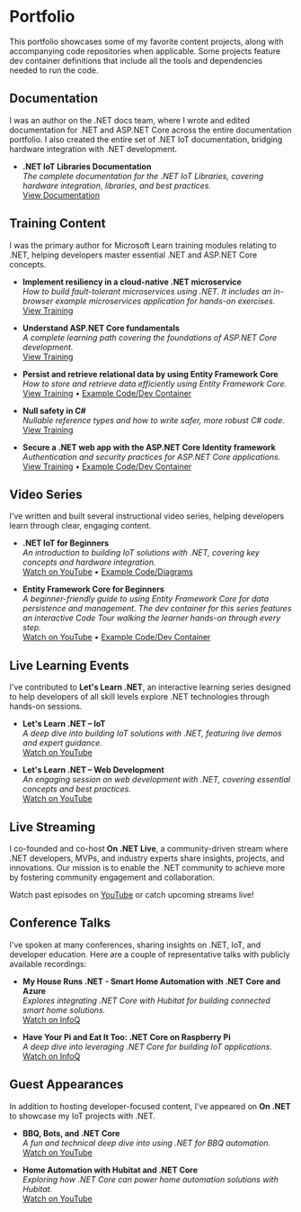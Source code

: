 # Portfolio  

This portfolio showcases some of my favorite content projects, along with accompanying code repositories when applicable. Some projects feature dev container definitions that include all the tools and dependencies needed to run the code.

## Documentation  

I was an author on the .NET docs team, where I wrote and edited documentation for .NET and ASP.NET Core across the entire documentation portfolio. I also created the entire set of .NET IoT documentation, bridging hardware integration with .NET development.

- **.NET IoT Libraries Documentation**  
  *The complete documentation for the .NET IoT Libraries, covering hardware integration, libraries, and best practices.*  
  [View Documentation](https://learn.microsoft.com/dotnet/iot/)  

## Training Content  

I was the primary author for Microsoft Learn training modules relating to .NET, helping developers master essential .NET and ASP.NET Core concepts.  

- **Implement resiliency in a cloud-native .NET microservice**  
  *How to build fault-tolerant microservices using .NET. It includes an in-browser example microservices application for hands-on exercises.*  
  [View Training](https://learn.microsoft.com/training/modules/microservices-resiliency-aspnet-core/)

- **Understand ASP.NET Core fundamentals**  
  *A complete learning path covering the foundations of ASP.NET Core development.*  
  [View Training](https://learn.microsoft.com/training/paths/aspnet-core-fundamentals/)  

- **Persist and retrieve relational data by using Entity Framework Core**  
  *How to store and retrieve data efficiently using Entity Framework Core.*  
  [View Training](https://learn.microsoft.com/training/modules/persist-data-ef-core/) • [Example Code/Dev Container](https://github.com/MicrosoftDocs/mslearn-persist-data-ef-core)

- **Null safety in C#**  
  *Nullable reference types and how to write safer, more robust C# code.*  
  [View Training](https://learn.microsoft.com/training/modules/csharp-null-safety/)  

- **Secure a .NET web app with the ASP.NET Core Identity framework**  
  *Authentication and security practices for ASP.NET Core applications.*  
  [View Training](https://learn.microsoft.com/training/modules/secure-aspnet-core-identity/) • [Example Code/Dev Container](https://github.com/MicrosoftDocs/mslearn-secure-aspnet-core-identity)  

## Video Series  

I've written and built several instructional video series, helping developers learn through clear, engaging content.  

- **.NET IoT for Beginners**  
  *An introduction to building IoT solutions with .NET, covering key concepts and hardware integration.*  
  [Watch on YouTube](https://www.youtube.com/playlist?list=PLdo4fOcmZ0oWG4G6NxHV2yGEb42vQaFNc) • [Example Code/Diagrams](https://github.com/dotnet/beginner-series/tree/main/IoT)  

- **Entity Framework Core for Beginners**  
  *A beginner-friendly guide to using Entity Framework Core for data persistence and management. The dev container for this series features an interactive Code Tour walking the learner hands-on through every step.*  
  [Watch on YouTube](https://www.youtube.com/playlist?list=PLdo4fOcmZ0oXCPdC3fTFA3Z79-eVH3K-s) • [Example Code/Dev Container](https://github.com/MicrosoftDocs/ef-core-for-beginners)

## Live Learning Events  

I've contributed to **Let's Learn .NET**, an interactive learning series designed to help developers of all skill levels explore .NET technologies through hands-on sessions.  

- **Let's Learn .NET – IoT**  
  *A deep dive into building IoT solutions with .NET, featuring live demos and expert guidance.*  
  [Watch on YouTube](https://www.youtube.com/watch?v=sKaSBh1M4M4)  

- **Let's Learn .NET – Web Development**  
  *An engaging session on web development with .NET, covering essential concepts and best practices.*  
  [Watch on YouTube](https://www.youtube.com/watch?v=vuNRDdu1vJQ)  

## Live Streaming  

I co-founded and co-host **On .NET Live**, a community-driven stream where .NET developers, MVPs, and industry experts share insights, projects, and innovations. Our mission is to enable the .NET community to achieve more by fostering community engagement and collaboration.  

Watch past episodes on [YouTube](https://www.youtube.com/playlist?list=PLdo4fOcmZ0oV2fcY7wsQHx4RNWXEDKgm4) or catch upcoming streams live!  

## Conference Talks  

I've spoken at many conferences, sharing insights on .NET, IoT, and developer education. Here are a couple of representative talks with publicly available recordings:  

- **My House Runs .NET - Smart Home Automation with .NET Core and Azure**  
  *Explores integrating .NET Core with Hubitat for building connected smart home solutions.*  
  [Watch on InfoQ](https://www.infoq.com/presentations/smart-home-net-core-hubitat/)  

- **Have Your Pi and Eat It Too: .NET Core on Raspberry Pi**  
  *A deep dive into leveraging .NET Core for building IoT applications.*  
  [Watch on InfoQ](https://www.infoq.com/presentations/net-core-iot/)  

## Guest Appearances  

In addition to hosting developer-focused content, I’ve appeared on **On .NET** to showcase my IoT projects with .NET.  

- **BBQ, Bots, and .NET Core**  
  *A fun and technical deep dive into using .NET for BBQ automation.*  
  [Watch on YouTube](https://www.youtube.com/watch?v=4kJGRuXZ4kg)  

- **Home Automation with Hubitat and .NET Core**  
  *Exploring how .NET Core can power home automation solutions with Hubitat.*  
  [Watch on YouTube](https://www.youtube.com/watch?v=FyVmAxuc32M)  